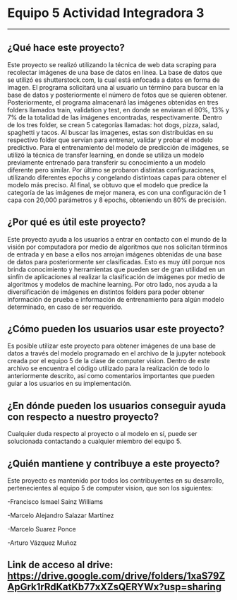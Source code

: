 # Equipo 5 Actividad Integradora 3
---
## ¿Qué hace este proyecto?
Este proyecto se realizó utilizando la técnica de web data scraping para recolectar imágenes de una base de datos en línea. La base de datos que se utilizó es shutterstock.com, la cual está enfocada a datos en forma de imagen. El programa solicitará una al usuario un término para buscar en la base de datos y posteriormente el número de fotos que se quieren obtener. Posteriormente, el programa almacenará las imágenes obtenidas en tres folders llamados train, validation y test, en donde se enviaran el 80%, 13% y 7% de la totalidad de las imágenes encontradas, respectivamente. Dentro de los tres folder, se crean 5 categorías llamadas: hot dogs, pizza, salad, spaghetti y tacos. Al buscar las imagenes, estas son distribuidas en su respectivo folder que servían para entrenar, validar y probar el modelo predictivo. Para el entrenamiento del modelo de predicción de imágenes, se utilizó la técnica de transfer learning, en donde se utiliza un modelo previamente entrenado para transferir su conocimiento a un modelo diferente pero similar. Por último se probaron distintas configuraciones, utilizando diferentes epochs y congelando distintoas capas para obtener el modelo más preciso. Al final, se obtuvo que el modelo que predice la categoría de las imágenes de mejor manera, es con una configuración de 1 capa con 20,000 parámetros y 8 epochs, obteniendo un 80% de precisión. 
## ¿Por qué es útil este proyecto?
Este proyecto ayuda a los usuarios a entrar en contacto con el mundo de la visión por computadora por medio de algoritmos que nos solicitan términos de entrada y en base a ellos nos arrojan imágenes obtenidas de una base de datos para posteriormente ser clasificadas. Esto es muy útil porque nos brinda conocimiento y herramientas que pueden ser de gran utilidad en un sinfín de aplicaciones al realizar la clasificación de imágenes por medio de algoritmos y modelos de machine learning. Por otro lado, nos ayuda a la diversificación de imágenes en distintos folders para poder obtener información de prueba e información de entrenamiento para algún modelo determinado, en caso de ser requerido.
## ¿Cómo pueden los usuarios usar este proyecto?
Es posible utilizar este proyecto para obtener imágenes de una base de datos a través del modelo programado en el archivo de la jupyter notebook creada por el equipo 5 de la clase de computer vision. Dentro de este archivo se encuentra el código utilizado para la realización de todo lo anteriormente descrito, así como comentarios importantes que pueden guiar a los usuarios en su implementación.
## ¿En dónde pueden los usuarios conseguir ayuda con respecto a nuestro proyecto?
Cualquier duda respecto al proyecto o al modelo en sí, puede ser solucionada contactando a cualquier miembro del equipo 5.
## ¿Quién mantiene y contribuye a este proyecto?
Este proyecto es mantenido por todos los contribuyentes en su desarrollo, pertenecientes al equipo 5 de computer vision, que son los siguientes:

-Francisco Ismael Sainz Williams

-Marcelo Alejandro Salazar Martínez

-Marcelo Suarez Ponce

-Arturo Vázquez Muñoz

## Link de acceso al drive: https://drive.google.com/drive/folders/1xaS79ZApGrk1rRdKatKb77xXZsQERYWx?usp=sharing

